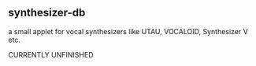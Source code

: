 ## synthesizer-db

a small applet for vocal synthesizers like UTAU, VOCALOID, Synthesizer V etc.

CURRENTLY UNFINISHED
